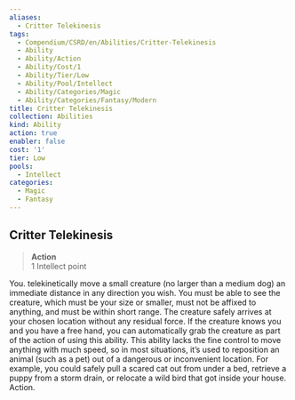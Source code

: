 ```yaml
---
aliases:
  - Critter Telekinesis
tags:
  - Compendium/CSRD/en/Abilities/Critter-Telekinesis
  - Ability
  - Ability/Action
  - Ability/Cost/1
  - Ability/Tier/Low
  - Ability/Pool/Intellect
  - Ability/Categories/Magic
  - Ability/Categories/Fantasy/Modern
title: Critter Telekinesis
collection: Abilities
kind: Ability
action: true
enabler: false
cost: '1'
tier: Low
pools:
  - Intellect
categories:
  - Magic
  - Fantasy
---
```

## Critter Telekinesis
>**Action**  
>1 Intellect point

You. telekinetically move a small creature (no larger than a medium dog) an immediate distance in any direction you wish. You must be able to see the creature, which must be your size or smaller, must not be affixed to anything, and must be within short range. The creature safely arrives at your chosen location without any residual force. If the creature knows you and you have a free hand, you can automatically grab the creature as part of the action of using this ability. This ability lacks the fine control to move anything with much speed, so in most situations, it’s used to reposition an animal (such as a pet) out of a dangerous or inconvenient location. For example, you could safely pull a scared cat out from under a bed, retrieve a puppy from a storm drain, or relocate a wild bird that got inside your house. Action.


